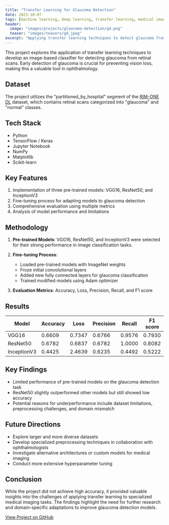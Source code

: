 ```yaml
---
title: "Transfer Learning for Glaucoma Detection"
date: 2023-10-07
tags: [machine learning, deep learning, transfer learning, medical imaging, glaucoma detection]
header:
  image: "images/projects/glaucoma-detection/gd.png"
  teaser: "images/teasers/gd.jpeg"
excerpt: "Applying transfer learning techniques to detect glaucoma from retinal images."
---
```



This project explores the application of transfer learning techniques to develop an image-based classifier for detecting glaucoma from retinal scans. Early detection of glaucoma is crucial for preventing vision loss, making this a valuable tool in ophthalmology.

## Dataset

The project utilizes the "partitioned_by_hospital" segment of the [RIM-ONE DL](https://www.ias-iss.org/ojs/IAS/article/view/2346) dataset, which contains retinal scans categorized into "glaucoma" and "normal" classes.

## Tech Stack

- Python
- TensorFlow / Keras
- Jupyter Notebook
- NumPy
- Matplotlib
- Scikit-learn

## Key Features

1. Implementation of three pre-trained models: VGG16, ResNet50, and InceptionV3
2. Fine-tuning process for adapting models to glaucoma detection
3. Comprehensive evaluation using multiple metrics
4. Analysis of model performance and limitations

## Methodology

1. **Pre-trained Models**: VGG16, ResNet50, and InceptionV3 were selected for their strong performance in image classification tasks.

2. **Fine-tuning Process**:
   - Loaded pre-trained models with ImageNet weights
   - Froze initial convolutional layers
   - Added new fully connected layers for glaucoma classification
   - Trained modified models using Adam optimizer

3. **Evaluation Metrics**: Accuracy, Loss, Precision, Recall, and F1 score

## Results

| Model       | Accuracy | Loss   | Precision | Recall | F1 score |
|-------------|----------|--------|-----------|--------|----------|
| VGG16       | 0.6609   | 0.7347 | 0.6766    | 0.9576 | 0.7930   |
| ResNet50    | 0.6782   | 0.6837 | 0.6782    | 1.0000 | 0.8082   |
| InceptionV3 | 0.4425   | 2.4639 | 0.6235    | 0.4492 | 0.5222   |

## Key Findings

- Limited performance of pre-trained models on the glaucoma detection task
- ResNet50 slightly outperformed other models but still showed low accuracy
- Potential reasons for underperformance include dataset limitations, preprocessing challenges, and domain mismatch

## Future Directions

- Explore larger and more diverse datasets
- Develop specialized preprocessing techniques in collaboration with ophthalmologists
- Investigate alternative architectures or custom models for medical imaging
- Conduct more extensive hyperparameter tuning

## Conclusion

While the project did not achieve high accuracy, it provided valuable insights into the challenges of applying transfer learning to specialized medical imaging tasks. The findings highlight the need for further research and domain-specific adaptations to improve glaucoma detection models.

[View Project on GitHub](https://github.com/CtripleU/Formative-1_Transfer-Learning.git)